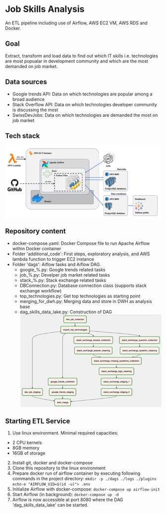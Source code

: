 # Job Skills Analysis
An ETL pipeline including use of Airflow, AWS EC2 VM, AWS RDS and Docker.

## Goal
Extract, transform and load data to find out which IT skills i.e. technologies are most popualar in development community and which are the most demanded on job market.

## Data sources
* Google trends API: Data on which technologies are popular among a broad audience
* Stack Overflow API: Data on which technologies developer community is discussing the most
* SwissDevJobs: Data on which technologies are demanded the most on job market

## Tech stack
![tech stack](/img/tech_stack.png)

## Repository content
* docker-compose.yaml: Docker Compose file to run Apache Airflow within Docker container
* Folder 'additional_code': First steps, exploratory analysis, and AWS lambda function to trigger EC2 instance
* Folder 'dags': Aiflow tasks and Aiflow DAG.
  * google_%.py: Google trends related tasks
  * job_%.py: Develper job market related tasks
  * stack_%.py: Stack exchange related tasks
  * DBConnection.py: Database connection class (supports stack exchange workflow)
  * top_technologies.py: Get top technologies as starting point
  * merging_for_dwh.py: Merging data and store in DWH as analysis base
  * dag_skills_data_lake.py: Construction of DAG
  ![DAG](/img/dag.png)

## Starting ETL Service
1. Use linux environment. Minimal required capacities:
  * 2 CPU kernels
  * 8GB memory
  * 16GB of storage
2. Install git, docker and docker-compose
3. Clone this repository to the linux environment
4. Prepare docker run of airflow container by executing following commands in the project directory: 
``mkdir -p ./dags ./logs ./plugins`` <br>
``echo-e "AIRFLOW_UID=$(id -u)"> .env``
5. Initialize Airflow with docker-compose: ``docker-compose up airflow-init``
6. Start Airflow (in background): ``docker-compose up -d``
7. Airflow is now accessible at port 8080 where the DAG 'dag_skills_data_lake' can be started. 
